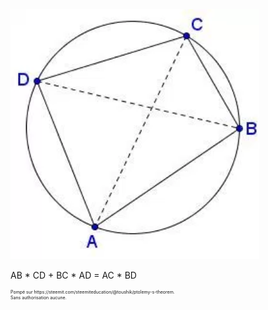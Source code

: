 <img src="markdown/ptolemee/general.png" style="height: 400px"/>

AB \* CD + BC \* AD = AC \* BD

<p style="font-size:50%">
Pompé sur <a>https://steemit.com/steemiteducation/@toushik/ptolemy-s-theorem</a>.<br>
Sans authorisation aucune.
</p>
